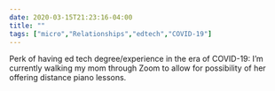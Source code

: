 ```yaml
---
date: 2020-03-15T21:23:16-04:00
title: ""
tags: ["micro","Relationships","edtech","COVID-19"]
---
```

Perk of having ed tech degree/experience in the era of COVID-19: I’m currently walking my mom through Zoom to allow for possibility of her offering distance piano lessons.

